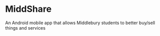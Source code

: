 # MiddShare

An Android mobile app that allows Middlebury students to better buy/sell things and services

